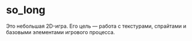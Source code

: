# so_long


Это небольшая 2D-игра. Его цель — работа с текстурами, спрайтами и базовыми элементами игрового процесса.

